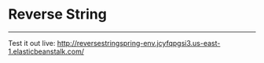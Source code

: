 # Reverse String
---
Test it out live: http://reversestringspring-env.jcyfqpgsi3.us-east-1.elasticbeanstalk.com/
